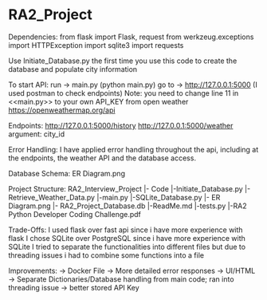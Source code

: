 # RA2_Project

Dependencies: 
    from flask import Flask, request
    from werkzeug.exceptions import HTTPException
    import sqlite3
    import requests


Use Initiate_Database.py the first time you use this code to create the database and populate city information

To start API:
    run -> main.py (python main.py)
    go to -> http://127.0.0.1:5000 (I used postman to check endpoints)
    Note: you need to change line 11 in <<main.py>> to your own API_KEY from open weather https://openweathermap.org/api

Endpoints:
    http://127.0.0.1:5000/history
    http://127.0.0.1:5000/weather
        argument: city_id

Error Handling:
    I have applied error handling throughout the api, including at the endpoints, the weather API and the database access. 


Database Schema:
    ER Diagram.png

Project Structure:
    RA2_Interview_Project
    |- Code
        |-Initiate_Database.py 
        |-Retrieve_Weather_Data.py 
        |-main.py 
        |-SQLite_Database.py 
    |- ER Diagram.png
    |- RA2_Project_Database.db
    |-ReadMe.md
    |-tests.py
    |-RA2 Python Developer Coding Challenge.pdf

Trade-Offs:
    I used flask over fast api since i have more experience with flask
    I chose SQLite over PostgreSQL since i have more experience with SQLite
    I tried to separate the functionalities into different files but due to threading issues i had to combine some functions into a file

Improvements:
    -> Docker File
    -> More detailed error responses
    -> UI/HTML
    -> Separate Dictionaries/Database handling from main code; ran into threading issue
    -> better stored API Key


